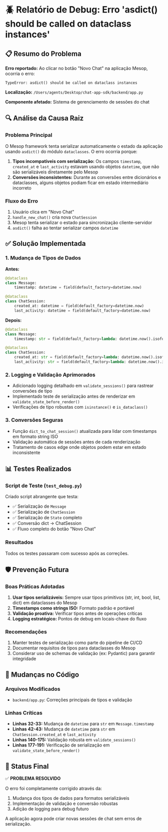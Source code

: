# 🪲 Relatório de Debug: Erro 'asdict() should be called on dataclass instances'

## 📋 Resumo do Problema

**Erro reportado:** Ao clicar no botão "Novo Chat" na aplicação Mesop, ocorria o erro:
```
TypeError: asdict() should be called on dataclass instances
```

**Localização:** `/Users/agents/Desktop/chat-app-sdk/backend/app.py`

**Componente afetado:** Sistema de gerenciamento de sessões do chat

## 🔍 Análise da Causa Raiz

### Problema Principal
O Mesop framework tenta serializar automaticamente o estado da aplicação usando `asdict()` do módulo `dataclasses`. O erro ocorria porque:

1. **Tipos incompatíveis com serialização:** Os campos `timestamp`, `created_at` e `last_activity` estavam usando objetos `datetime`, que não são serializáveis diretamente pelo Mesop
2. **Conversões inconsistentes:** Durante as conversões entre dicionários e dataclasses, alguns objetos podiam ficar em estado intermediário incorreto

### Fluxo do Erro
1. Usuário clica em "Novo Chat"
2. `handle_new_chat()` cria nova `ChatSession`
3. Mesop tenta serializar o estado para sincronização cliente-servidor
4. `asdict()` falha ao tentar serializar campos `datetime`

## ✅ Solução Implementada

### 1. Mudança de Tipos de Dados
**Antes:**
```python
@dataclass
class Message:
    timestamp: datetime = field(default_factory=datetime.now)

@dataclass
class ChatSession:
    created_at: datetime = field(default_factory=datetime.now)
    last_activity: datetime = field(default_factory=datetime.now)
```

**Depois:**
```python
@dataclass
class Message:
    timestamp: str = field(default_factory=lambda: datetime.now().isoformat())

@dataclass
class ChatSession:
    created_at: str = field(default_factory=lambda: datetime.now().isoformat())
    last_activity: str = field(default_factory=lambda: datetime.now().isoformat())
```

### 2. Logging e Validação Aprimorados
- Adicionado logging detalhado em `validate_sessions()` para rastrear conversões de tipo
- Implementado teste de serialização antes de renderizar em `validate_state_before_render()`
- Verificações de tipo robustas com `isinstance()` e `is_dataclass()`

### 3. Conversões Seguras
- Função `dict_to_chat_session()` atualizada para lidar com timestamps em formato string ISO
- Validação automática de sessões antes de cada renderização
- Tratamento de casos edge onde objetos podem estar em estado inconsistente

## 📊 Testes Realizados

### Script de Teste (`test_debug.py`)
Criado script abrangente que testa:
- ✅ Serialização de `Message`
- ✅ Serialização de `ChatSession`
- ✅ Serialização de `State` completo
- ✅ Conversão dict → ChatSession
- ✅ Fluxo completo do botão "Novo Chat"

### Resultados
Todos os testes passaram com sucesso após as correções.

## 🛡️ Prevenção Futura

### Boas Práticas Adotadas
1. **Usar tipos serializáveis:** Sempre usar tipos primitivos (str, int, bool, list, dict) em dataclasses do Mesop
2. **Timestamps como strings ISO:** Formato padrão e portável
3. **Validação proativa:** Verificar tipos antes de operações críticas
4. **Logging estratégico:** Pontos de debug em locais-chave do fluxo

### Recomendações
1. Manter testes de serialização como parte do pipeline de CI/CD
2. Documentar requisitos de tipos para dataclasses do Mesop
3. Considerar uso de schemas de validação (ex: Pydantic) para garantir integridade

## 📝 Mudanças no Código

### Arquivos Modificados
- `backend/app.py`: Correções principais de tipos e validação

### Linhas Críticas
- **Linhas 32-33:** Mudança de `datetime` para `str` em `Message.timestamp`
- **Linhas 42-43:** Mudança de `datetime` para `str` em `ChatSession.created_at` e `last_activity`
- **Linhas 140-175:** Validação robusta em `validate_sessions()`
- **Linhas 177-191:** Verificação de serialização em `validate_state_before_render()`

## 🎯 Status Final

✅ **PROBLEMA RESOLVIDO**

O erro foi completamente corrigido através da:
1. Mudança dos tipos de dados para formatos serializáveis
2. Implementação de validação e conversão robustas
3. Adição de logging para debug futuro

A aplicação agora pode criar novas sessões de chat sem erros de serialização.